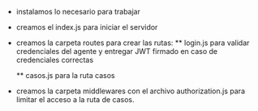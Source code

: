 - instalamos lo necesario para trabajar
- creamos el index.js para iniciar el servidor
- creamos la carpeta routes para crear las rutas: 
     ** login.js para validar credenciales del agente y entregar JWT firmado en caso de credenciales correctas

     ** casos.js para la ruta casos

- creamos la carpeta middlewares con el archivo authorization.js para limitar el acceso a la ruta de casos. 